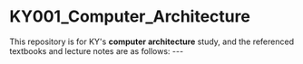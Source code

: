 # KY001_Computer_Architecture
This repository is for KY's **computer architecture** study, and the referenced textbooks and lecture notes are as follows: ---
